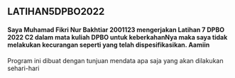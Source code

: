 ## LATIHAN5DPBO2022

#### Saya Muhamad Fikri Nur Bakhtiar 2001123 mengerjakan Latihan 7 DPBO 2022 C2 dalam mata kuliah DPBO untuk keberkahanNya maka saya tidak melakukan kecurangan seperti yang telah dispesifikasikan. Aamiin

Program ini dibuat dengan tunjuan mendata apa saja yang akan dilakukan sehari-hari
